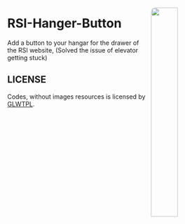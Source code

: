 <img id="img1" align="right" src="https://github.com/user-attachments/assets/11922dbf-96a6-4ab3-b786-6dc1fde610be" width="35%" style="margin-top: 20px; border-radius: 10px 10px">

# RSI-Hanger-Button
Add a button to your hangar for the drawer of the RSI website, (Solved the issue of elevator getting stuck)

## LICENSE
Codes, without images resources is licensed by [GLWTPL](https://github.com/cfdxkk/RSI-Hanger-Button/blob/master/LICENSE).  
